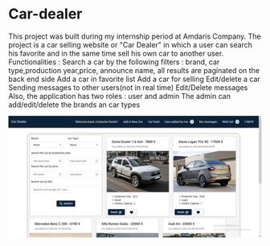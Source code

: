 # Car-dealer

This project was built during my internship period at Amdaris Company.
The project is a car selling website or "Car Dealer" in which a user can search his favorite and in the same time sell his own car to another user. 
Functionalities : 
Search a car by the following filters : brand, car type,production year,price, announce name, all results are paginated on the back end side
Add a car in favorite list
Add a car for selling
Edit/delete a car
Sending messages to other users(not in real time) 
Edit/Delete messages
Also, the application has two roles : user and admin
The admin can add/edit/delete the brands an car types 

<img src="Website overview.png"></img>
